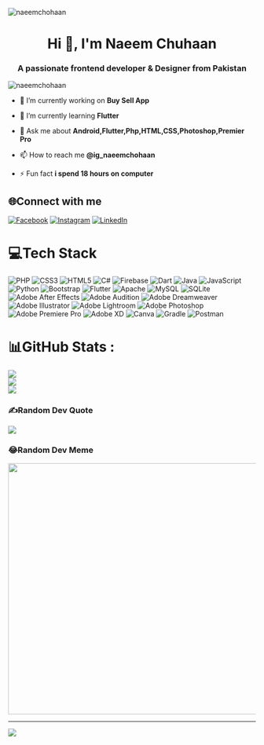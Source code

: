 <p align="left"> <img src="https://res.cloudinary.com/practicaldev/image/fetch/s--PurSF_jJ--/c_imagga_scale,f_auto,fl_progressive,h_420,q_66,w_1000/https://dev-to-uploads.s3.amazonaws.com/i/h9hrqci095gjctvz9pmz.gif" alt="naeemchohaan" /> </p>

<h1 align="center">Hi 👋, I'm Naeem Chuhaan</h1>
<h3 align="center">A passionate frontend developer & Designer from Pakistan</h3>

<p align="left"> <img src="https://komarev.com/ghpvc/?username=naeemchohaan&label=Profile%20views&color=0e75b6&style=flat" alt="naeemchohaan" /> </p>

- 🔭 I’m currently working on **Buy Sell App**

- 🌱 I’m currently learning **Flutter**

- 💬 Ask me about **Android,Flutter,Php,HTML,CSS,Photoshop,Premier Pro**

- 📫 How to reach me **@ig_naeemchohaan**

- ⚡ Fun fact **i spend 18 hours on computer**

## 🌐Connect with me
[![Facebook](https://img.shields.io/badge/Facebook-%231877F2.svg?logo=Facebook&logoColor=white)](https://facebook.com/naeemchuhaan) [![Instagram](https://img.shields.io/badge/Instagram-%23E4405F.svg?logo=Instagram&logoColor=white)](https://instagram.com/ig_naeemchohaan/) [![LinkedIn](https://img.shields.io/badge/LinkedIn-%230077B5.svg?logo=linkedin&logoColor=white)](https://linkedin.com/in/naeemchuhaan) 

# 💻Tech Stack
![PHP](https://img.shields.io/badge/php-%23777BB4.svg?style=for-the-badge&logo=php&logoColor=white) ![CSS3](https://img.shields.io/badge/css3-%231572B6.svg?style=for-the-badge&logo=css3&logoColor=white) ![HTML5](https://img.shields.io/badge/html5-%23E34F26.svg?style=for-the-badge&logo=html5&logoColor=white) ![C#](https://img.shields.io/badge/c%23-%23239120.svg?style=for-the-badge&logo=c-sharp&logoColor=white) ![Firebase](https://img.shields.io/badge/firebase-%23039BE5.svg?style=for-the-badge&logo=firebase) ![Dart](https://img.shields.io/badge/dart-%230175C2.svg?style=for-the-badge&logo=dart&logoColor=white) ![Java](https://img.shields.io/badge/java-%23ED8B00.svg?style=for-the-badge&logo=java&logoColor=white) ![JavaScript](https://img.shields.io/badge/javascript-%23323330.svg?style=for-the-badge&logo=javascript&logoColor=%23F7DF1E) ![Python](https://img.shields.io/badge/python-3670A0?style=for-the-badge&logo=python&logoColor=ffdd54) ![Bootstrap](https://img.shields.io/badge/bootstrap-%23563D7C.svg?style=for-the-badge&logo=bootstrap&logoColor=white) ![Flutter](https://img.shields.io/badge/Flutter-%2302569B.svg?style=for-the-badge&logo=Flutter&logoColor=white) ![Apache](https://img.shields.io/badge/apache-%23D42029.svg?style=for-the-badge&logo=apache&logoColor=white) ![MySQL](https://img.shields.io/badge/mysql-%2300f.svg?style=for-the-badge&logo=mysql&logoColor=white) ![SQLite](https://img.shields.io/badge/sqlite-%2307405e.svg?style=for-the-badge&logo=sqlite&logoColor=white) ![Adobe After Effects](https://img.shields.io/badge/Adobe%20After%20Effects-9999FF.svg?style=for-the-badge&logo=Adobe%20After%20Effects&logoColor=white) ![Adobe Audition](https://img.shields.io/badge/Adobe%20Audition-9999FF.svg?style=for-the-badge&logo=Adobe%20Audition&logoColor=white) ![Adobe Dreamweaver](https://img.shields.io/badge/Adobe%20Dreamweaver-FF61F6.svg?style=for-the-badge&logo=Adobe%20Dreamweaver&logoColor=white) ![Adobe Illustrator](https://img.shields.io/badge/adobeillustrator-%23FF9A00.svg?style=for-the-badge&logo=adobeillustrator&logoColor=white) ![Adobe Lightroom](https://img.shields.io/badge/Adobe%20Lightroom-31A8FF.svg?style=for-the-badge&logo=Adobe%20Lightroom&logoColor=white) ![Adobe Photoshop](https://img.shields.io/badge/adobephotoshop-%2331A8FF.svg?style=for-the-badge&logo=adobephotoshop&logoColor=white) ![Adobe Premiere Pro](https://img.shields.io/badge/Adobe%20Premiere%20Pro-9999FF.svg?style=for-the-badge&logo=Adobe%20Premiere%20Pro&logoColor=white) ![Adobe XD](https://img.shields.io/badge/Adobe%20XD-470137?style=for-the-badge&logo=Adobe%20XD&logoColor=#FF61F6) ![Canva](https://img.shields.io/badge/Canva-%2300C4CC.svg?style=for-the-badge&logo=Canva&logoColor=white) ![Gradle](https://img.shields.io/badge/Gradle-02303A.svg?style=for-the-badge&logo=Gradle&logoColor=white) ![Postman](https://img.shields.io/badge/Postman-FF6C37?style=for-the-badge&logo=postman&logoColor=white)
# 📊GitHub Stats :
![](https://github-readme-stats.vercel.app/api?username=naeemchohaan&theme=dark&hide_border=true&include_all_commits=false&count_private=false)<br/>
![](https://github-readme-streak-stats.herokuapp.com/?user=naeemchohaan&theme=dark&hide_border=true)<br/>
![](https://github-readme-stats.vercel.app/api/top-langs/?username=naeemchohaan&theme=dark&hide_border=true&include_all_commits=false&count_private=false&layout=compact)

### ✍️Random Dev Quote
![](https://quotes-github-readme.vercel.app/api?type=horizontal&theme=radical)

### 😂Random Dev Meme
<img src="https://random-memer.herokuapp.com/" width="512px"/>

---
[![](https://visitcount.itsvg.in/api?id=naeemchohaan&icon=0&color=0)](https://visitcount.itsvg.in)
